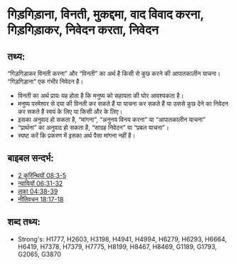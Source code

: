 # गिड़गिड़ाना, विनती, मुकद्दमा, वाद विवाद करना, गिड़गिड़ाकर, निवेदन करता, निवेदन #

## तथ्य: ##

“गिड़गिड़ाकर विनती करना” और “विनती” का अर्थ है किसी से कुछ करने की आपातकालीन याचना। “गिड़गिड़ाना” एक गंभीर निवेदन है।

* विनती का अर्थ प्रायः यह होता है कि मनुष्य को सहायता की घोर आवश्यकता है।
* मनुष्य परमेश्वर से दया की विनती कर सकते हैं या याचना कर सकते हैं या उससे कुछ देने का निवेदन कर सकते हैं स्वयं के लिए या किसी और के लिए।
* इसका अनुवाद हो सकता है, “मांगना”, “अनुनय विनय करना” या “आपातकालीन याचना”
* “प्रार्थना” का अनुवाद हो सकता है, “साग्रह निवेदन” या “प्रबल याचना”।
* स्पष्ट करें कि प्रकरण में इसका अर्थ पैसा मांगना नहीं है।

## बाइबल सन्दर्भ: ##

* [2 कुरिन्थियों 08:3-5](rc://en/tn/help/2co/08/03)
* [न्यायियों 06:31-32](rc://en/tn/help/jdg/06/31)
* [लूका 04:38-39](rc://en/tn/help/luk/04/38)
* [नीतिवचन 18:17-18](rc://en/tn/help/pro/18/17)

## शब्द तथ्य: ##

* Strong's: H1777, H2603, H3198, H4941, H4994, H6279, H6293, H6664, H6419, H7378, H7379, H7775, H8199, H8467, H8469, G1189, G1793, G2065, G3870

